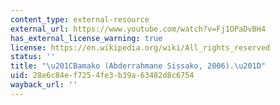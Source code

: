 ```yaml
---
content_type: external-resource
external_url: https://www.youtube.com/watch?v=Fj1OPaDvBH4
has_external_license_warning: true
license: https://en.wikipedia.org/wiki/All_rights_reserved
status: ''
title: "\u201CBamako (Abderrahmane Sissako, 2006).\u201D"
uid: 28e6c84e-f725-4fe3-b39a-63482d8c6754
wayback_url: ''
---
```

